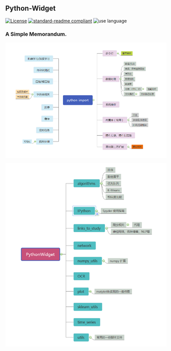 ## Python-Widget

[![License](https://img.shields.io/badge/license-BSD-blue.svg)](https://github.com/xiaodongxiexie/python-widget)
[![standard-readme compliant](https://img.shields.io/badge/readme%20style-standard-brightgreen.svg?style=flat-square)](https://github.com/xiaodongxiexie/python-widget)
![use language](https://img.shields.io/badge/language-python3-orange.svg)


### A Simple Memorandum.


![文档说明](doc/python-import.png)

![文档说明](doc/readme.png)
